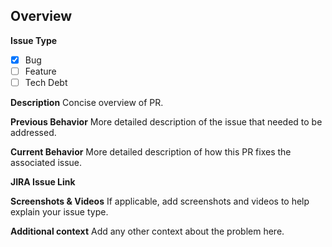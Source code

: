 ## Overview
**Issue Type**
- [x] Bug
- [ ] Feature
- [ ] Tech Debt

**Description**
Concise overview of PR.

**Previous Behavior**
More detailed description of the issue that needed to be addressed.

**Current Behavior**
More detailed description of how this PR fixes the associated issue.

**JIRA Issue Link**

**Screenshots & Videos**
If applicable, add screenshots and videos to help explain your issue type.

**Additional context**
Add any other context about the problem here.
